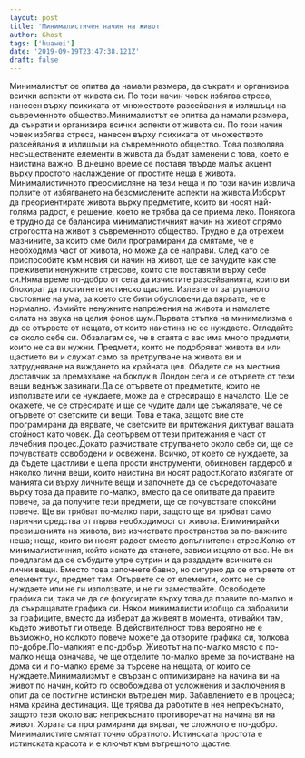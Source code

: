 ```yaml
---
layout: post
title: 'Минималистичен начин на живот'
author: Ghost
tags: ['huawei']
date: '2019-09-19T23:47:38.121Z'
draft: false
---
```


Минималистът се опитва да намали размера, да съкрати и организира всички аспекти от живота си. По този начин човек избягва стреса, нанесен върху психиката от множеството разсейвания и излишъци на съвременното общество.Минималистът се опитва да намали размера, да съкрати и организира всички аспекти от живота си. По този начин човек избягва стреса, нанесен върху психиката от множеството разсейвания и излишъци на съвременното общество. Това позволява несъществените елементи в живота да бъдат заменени с това, което е наистина важно. В днешно време се поставя твърде малък акцент върху простото наслаждение от простите неща в живота. Минималистичното преосмисляне на тези неща и по този начин извлича ползите от избягването на безсмислените аспекти на живота.Изборът да преориентирате живота върху предметите, които ви носят най-голяма радост, е решение, което не трябва да се приема леко. Понякога е трудно да се балансира минималистичният начин на живот спрямо строгостта на живот в съвременното общество. Трудно е да отрежем мазнините, за които сме били програмирани да смятаме, че е необходима част от живота, но може да се направи. След като се приспособите към новия си начин на живот, ще се зачудите как сте преживели ненужните стресове, които сте поставяли върху себе си.Няма време по-добро от сега да изчистите разсейванията, които ви блокират да постигнете истинско щастие. Излезте от затрупаното състояние на ума, за което сте били обусловени да вярвате, че е нормално. Измийте ненужните напрежения на живота и намалете силата на звука на целия фонов шум.Първата стъпка на минимализма е да се отървете от нещата, от които наистина не се нуждаете. Огледайте се около себе си. Обзалагам се, че в стаята с вас има много предмети, които не са ви нужни. Предмети, които не подобряват живота ви или щастието ви и служат само за претрупване на живота ви и затрудняване на виждането на крайната цел. Обадете се на местния доставчик за премахване на боклук в Лондон сега и се отървете от тези вещи веднъж завинаги.Да се ​​отървете от предметите, които не използвате или се нуждаете, може да е стресиращо в началото. Ще се окажете, че се стресирате и ще се чудите дали ще съжалявате, че се отървете от светските си вещи. Това е така, защото вие сте програмирани да вярвате, че светските ви притежания диктуват вашата стойност като човек. Да се ​​отървем от тези притежания е част от лечебния процес.Докато разчиствате струпването около себе си, ще се почувствате освободени и освежени. Всичко, от което се нуждаете, за да бъдете щастливи е шепа прости инструменти, обикновен гардероб и няколко лични вещи, които наистина ви носят радост.Когато избягате от манията си върху личните вещи и започнете да се съсредоточавате върху това да правите по-малко, вместо да се опитвате да правите повече, за да получите тези предмети, ще се почувствате спокойни повече. Ще ви трябват по-малко пари, защото ще ви трябват само парични средства от първа необходимост от живота. Елиминирайки превишенията на живота, вие изчиствате пространства за по-важните неща; неща, които ви носят радост вместо допълнителен стрес.Колко от минималистичния, който искате да станете, зависи изцяло от вас. Не ви предлагам да се събудите утре сутрин и да раздадете всичките си лични вещи. Вместо това започнете бавно, но сигурно да се отървете от елемент тук, предмет там. Отървете се от елементи, които не се нуждаете или не ги използвате, и не ги замествайте. Освободете графика си, така че да се фокусирате върху това да правите по-малко и да съкращавате графика си. Някои минималисти изобщо са забравили за графиците, вместо да изберат да живеят в момента, отивайки там, където животът ги отведе. В действителност това вероятно не е възможно, но колкото повече можете да отворите графика си, толкова по-добре.По-малкият е по-добър. Животът на по-малко място с по-малко неща означава, че ще отделите по-малко време за почистване на дома си и по-малко време за търсене на нещата, от които се нуждаете.Минимализмът е свързан с оптимизиране на начина ви на живот по начин, който го освобождава от усложнения и заключения в опит да се постигне истински вътрешен мир. Забавлението е в процеса; няма крайна дестинация. Ще трябва да работите в нея непрекъснато, защото тези около вас непрекъснато противоречат на начина ви на живот. Хората са програмирани да вярват, че сложното е по-добро. Минималистите смятат точно обратното. Истинската простота е истинската красота и е ключът към вътрешното щастие.
